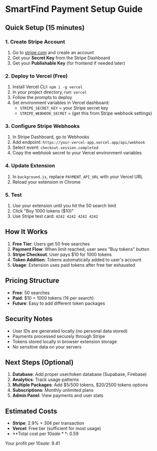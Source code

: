 # SmartFind Payment Setup Guide

## Quick Setup (15 minutes)

### 1. Create Stripe Account
1. Go to [stripe.com](https://stripe.com) and create an account
2. Get your **Secret Key** from the Stripe Dashboard
3. Get your **Publishable Key** (for frontend if needed later)

### 2. Deploy to Vercel (Free)
1. Install Vercel CLI: `npm i -g vercel`
2. In your project directory, run: `vercel`
3. Follow the prompts to deploy
4. Set environment variables in Vercel dashboard:
   - `STRIPE_SECRET_KEY` = your Stripe secret key
   - `STRIPE_WEBHOOK_SECRET` = (get this from Stripe webhook settings)

### 3. Configure Stripe Webhooks
1. In Stripe Dashboard, go to Webhooks
2. Add endpoint: `https://your-vercel-app.vercel.app/api/webhook`
3. Select event: `checkout.session.completed`
4. Copy the webhook secret to your Vercel environment variables

### 4. Update Extension
1. In `background.js`, replace `PAYMENT_API_URL` with your Vercel URL
2. Reload your extension in Chrome

### 5. Test
1. Use your extension until you hit the 50 search limit
2. Click "Buy 1000 tokens ($10)"
3. Use Stripe test card: `4242 4242 4242 4242`

## How It Works

1. **Free Tier**: Users get 50 free searches
2. **Payment Flow**: When limit reached, user sees "Buy tokens" button
3. **Stripe Checkout**: User pays $10 for 1000 tokens
4. **Token Addition**: Tokens automatically added to user's account
5. **Usage**: Extension uses paid tokens after free tier exhausted

## Pricing Structure

- **Free**: 50 searches
- **Paid**: $10 = 1000 tokens (1¢ per search)
- **Future**: Easy to add different token packages

## Security Notes

- User IDs are generated locally (no personal data stored)
- Payments processed securely through Stripe
- Tokens stored locally in browser extension storage
- No sensitive data on your servers

## Next Steps (Optional)

1. **Database**: Add proper user/token database (Supabase, Firebase)
2. **Analytics**: Track usage patterns
3. **Multiple Packages**: Add $5/500 tokens, $20/2500 tokens options
4. **Subscriptions**: Monthly unlimited plans
5. **Admin Panel**: View payments and user stats

## Estimated Costs

- **Stripe**: 2.9% + 30¢ per transaction
- **Vercel**: Free tier (sufficient for most usage)
- **Total cost per $10 sale**: ~$0.59

Your profit per $10 sale: ~$9.41 